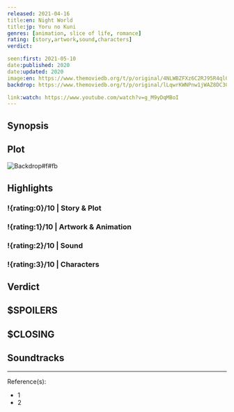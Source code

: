```yaml
---
released: 2021-04-16
title:en: Night World
title:jp: Yoru no Kuni
genres: [animation, slice of life, romance]
rating: [story,artwork,sound,characters]
verdict:

seen:first: 2021-05-10
date:published: 2020
date:updated: 2020
image:en: https://www.themoviedb.org/t/p/original/4NLWBZFXz6C2RJ95R4ql0p4j4yA.jpg
backdrop: https://www.themoviedb.org/t/p/original/lLqwrKWNPnw1jWAZ8DC3G6n82lE.jpg

link:watch: https://www.youtube.com/watch?v=g_M9yDqMBoI
---
```



## Synopsis

## Plot

![Backdrop#f#fb](https://www.themoviedb.org/t/p/original/2CWh6yHfu2HIiQ72zsJ98MYZQYl.jpg "Source: TMDB")

## Highlights

### !{rating:0}/10 | Story & Plot

### !{rating:1}/10 | Artwork & Animation

### !{rating:2}/10 | Sound

### !{rating:3}/10 | Characters

## Verdict

## $SPOILERS

## $CLOSING

## Soundtracks

***
Reference(s):

- 1
- 2
